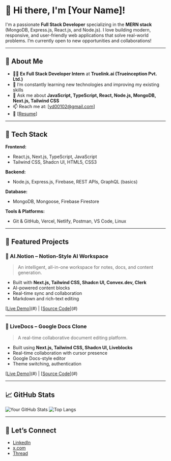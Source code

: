 # 👋 Hi there, I'm [Your Name]!

I'm a passionate **Full Stack Developer** specializing in the **MERN stack** (MongoDB, Express.js, React.js, and Node.js). I love building modern, responsive, and user-friendly web applications that solve real-world problems. I’m currently open to new opportunities and collaborations!

---

## 💼 About Me

- 🧑‍💻 **Ex Full Stack Developer Intern** at **Truelink.ai (Trueinception Pvt. Ltd.)**
- 🌱 I’m constantly learning new technologies and improving my existing skills
- 💬 Ask me about **JavaScript, TypeScript, React, Node.js, MongoDB, Next.js, Tailwind CSS**
- 📫 Reach me at: [yd00102@gmail.com]  
- 📄 [[Resume](https://docs.google.com/document/d/1O6TiyoY3atdC-dUlbPw1PjrValSIRae9d4cCOb7qsz0/edit)]

---

## 🔧 Tech Stack

**Frontend:**
- React.js, Next.js, TypeScript, JavaScript
- Tailwind CSS, Shadcn UI, HTML5, CSS3

**Backend:**
- Node.js, Express.js, Firebase, REST APIs, GraphQL (basics)

**Database:**
- MongoDB, Mongoose, Firebase Firestore

**Tools & Platforms:**
- Git & GitHub, Vercel, Netlify, Postman, VS Code, Linux

---

## 📌 Featured Projects

### 🧠 AI.Notion – Notion-Style AI Workspace
> An intelligent, all-in-one workspace for notes, docs, and content generation.

- Built with **Next.js, Tailwind CSS, Shadcn UI, Convex.dev, Clerk**
- AI-powered content blocks
- Real-time sync and collaboration
- Markdown and rich-text editing

[[Live Demo](https://ai-notion-phi.vercel.app)](#) | [[Source Code](https://github.com/yuvidew/ai.notion)](#)

---

### 📝 LiveDocs – Google Docs Clone
> A real-time collaborative document editing platform.

- Built using **Next.js, Tailwind CSS, Shadcn UI, Liveblocks**
- Real-time collaboration with cursor presence
- Google Docs-style editor
- Theme switching, authentication

[[Live Demo](https://livedocs-roan-eight.vercel.app/)](#) | [[Source Code](http://github.com/yuvidew/livedocs)](#)

---


## 📈 GitHub Stats

![Your GitHub Stats](https://github-readme-stats.vercel.app/api?username=yourusername&show_icons=true&theme=radical)
![Top Langs](https://github-readme-stats.vercel.app/api/top-langs/?username=yourusername&layout=compact&theme=radical)

---

## 🤝 Let’s Connect

- [LinkedIn](linkedin.com/in/yuvraj-dewangan-435b36269/)
- [x.com](https://x.com/Yuvidew108)
- [Thread](https://www.threads.com/@yuvi_dew_108)
